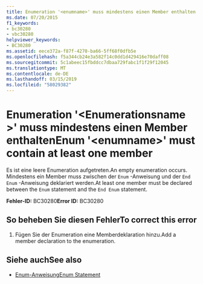 ```yaml
---
title: Enumeration '<enumname>' muss mindestens einen Member enthalten
ms.date: 07/20/2015
f1_keywords:
- bc30280
- vbc30280
helpviewer_keywords:
- BC30280
ms.assetid: eece372a-f87f-4270-ba66-5ff68f0dfb5e
ms.openlocfilehash: f5a344cb24e3a582f14c0dd1d429416e70daff08
ms.sourcegitcommit: 5c1abeec15fbddcc7dbaa729fabc1f1f29f12045
ms.translationtype: MT
ms.contentlocale: de-DE
ms.lasthandoff: 03/15/2019
ms.locfileid: "58029382"
---
```

# <a name="enum-enumname-must-contain-at-least-one-member"></a><span data-ttu-id="5b2ca-102">Enumeration '\<Enumerationsname >' muss mindestens einen Member enthalten</span><span class="sxs-lookup"><span data-stu-id="5b2ca-102">Enum '\<enumname>' must contain at least one member</span></span>
<span data-ttu-id="5b2ca-103">Es ist eine leere Enumeration aufgetreten.</span><span class="sxs-lookup"><span data-stu-id="5b2ca-103">An empty enumeration occurs.</span></span> <span data-ttu-id="5b2ca-104">Mindestens ein Member muss zwischen der `Enum` -Anweisung und der `End Enum` -Anweisung deklariert werden.</span><span class="sxs-lookup"><span data-stu-id="5b2ca-104">At least one member must be declared between the `Enum` statement and the `End Enum` statement.</span></span>  
  
 <span data-ttu-id="5b2ca-105">**Fehler-ID:** BC30280</span><span class="sxs-lookup"><span data-stu-id="5b2ca-105">**Error ID:** BC30280</span></span>  
  
## <a name="to-correct-this-error"></a><span data-ttu-id="5b2ca-106">So beheben Sie diesen Fehler</span><span class="sxs-lookup"><span data-stu-id="5b2ca-106">To correct this error</span></span>  
  
1.  <span data-ttu-id="5b2ca-107">Fügen Sie der Enumeration eine Memberdeklaration hinzu.</span><span class="sxs-lookup"><span data-stu-id="5b2ca-107">Add a member declaration to the enumeration.</span></span>  
  
## <a name="see-also"></a><span data-ttu-id="5b2ca-108">Siehe auch</span><span class="sxs-lookup"><span data-stu-id="5b2ca-108">See also</span></span>

- [<span data-ttu-id="5b2ca-109">Enum-Anweisung</span><span class="sxs-lookup"><span data-stu-id="5b2ca-109">Enum Statement</span></span>](../../visual-basic/language-reference/statements/enum-statement.md)
